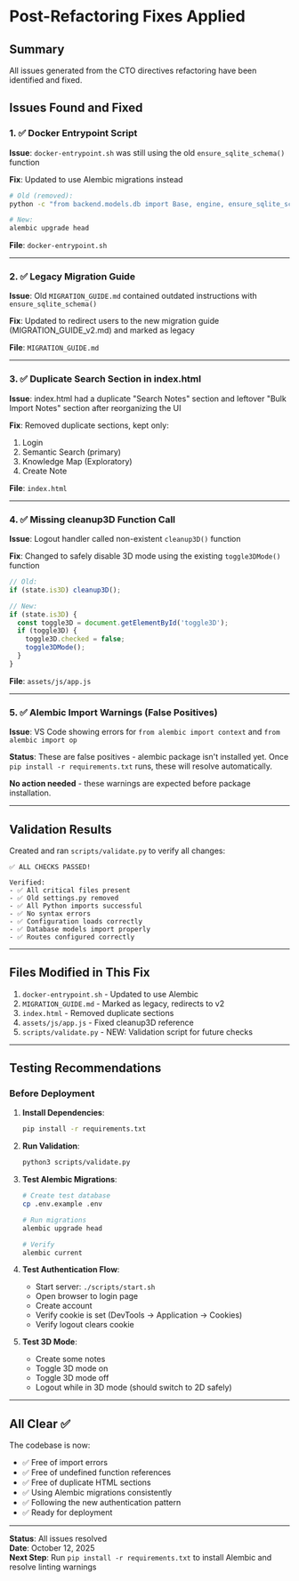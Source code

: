 # Post-Refactoring Fixes Applied

## Summary

All issues generated from the CTO directives refactoring have been identified and fixed.

## Issues Found and Fixed

### 1. ✅ Docker Entrypoint Script
**Issue**: `docker-entrypoint.sh` was still using the old `ensure_sqlite_schema()` function

**Fix**: Updated to use Alembic migrations instead
```bash
# Old (removed):
python -c "from backend.models.db import Base, engine, ensure_sqlite_schema..."

# New:
alembic upgrade head
```

**File**: `docker-entrypoint.sh`

---

### 2. ✅ Legacy Migration Guide
**Issue**: Old `MIGRATION_GUIDE.md` contained outdated instructions with `ensure_sqlite_schema()`

**Fix**: Updated to redirect users to the new migration guide (MIGRATION_GUIDE_v2.md) and marked as legacy

**File**: `MIGRATION_GUIDE.md`

---

### 3. ✅ Duplicate Search Section in index.html
**Issue**: index.html had a duplicate "Search Notes" section and leftover "Bulk Import Notes" section after reorganizing the UI

**Fix**: Removed duplicate sections, kept only:
1. Login
2. Semantic Search (primary)
3. Knowledge Map (Exploratory)
4. Create Note

**File**: `index.html`

---

### 4. ✅ Missing cleanup3D Function Call
**Issue**: Logout handler called non-existent `cleanup3D()` function

**Fix**: Changed to safely disable 3D mode using the existing `toggle3DMode()` function
```javascript
// Old:
if (state.is3D) cleanup3D();

// New:
if (state.is3D) {
  const toggle3D = document.getElementById('toggle3D');
  if (toggle3D) {
    toggle3D.checked = false;
    toggle3DMode();
  }
}
```

**File**: `assets/js/app.js`

---

### 5. ✅ Alembic Import Warnings (False Positives)
**Issue**: VS Code showing errors for `from alembic import context` and `from alembic import op`

**Status**: These are false positives - alembic package isn't installed yet. Once `pip install -r requirements.txt` runs, these will resolve automatically.

**No action needed** - these warnings are expected before package installation.

---

## Validation Results

Created and ran `scripts/validate.py` to verify all changes:

```
✅ ALL CHECKS PASSED!

Verified:
- ✅ All critical files present
- ✅ Old settings.py removed
- ✅ All Python imports successful
- ✅ No syntax errors
- ✅ Configuration loads correctly
- ✅ Database models import properly
- ✅ Routes configured correctly
```

---

## Files Modified in This Fix

1. `docker-entrypoint.sh` - Updated to use Alembic
2. `MIGRATION_GUIDE.md` - Marked as legacy, redirects to v2
3. `index.html` - Removed duplicate sections
4. `assets/js/app.js` - Fixed cleanup3D reference
5. `scripts/validate.py` - NEW: Validation script for future checks

---

## Testing Recommendations

### Before Deployment

1. **Install Dependencies**:
   ```bash
   pip install -r requirements.txt
   ```

2. **Run Validation**:
   ```bash
   python3 scripts/validate.py
   ```

3. **Test Alembic Migrations**:
   ```bash
   # Create test database
   cp .env.example .env
   
   # Run migrations
   alembic upgrade head
   
   # Verify
   alembic current
   ```

4. **Test Authentication Flow**:
   - Start server: `./scripts/start.sh`
   - Open browser to login page
   - Create account
   - Verify cookie is set (DevTools → Application → Cookies)
   - Verify logout clears cookie

5. **Test 3D Mode**:
   - Create some notes
   - Toggle 3D mode on
   - Toggle 3D mode off
   - Logout while in 3D mode (should switch to 2D safely)

---

## All Clear ✅

The codebase is now:
- ✅ Free of import errors
- ✅ Free of undefined function references  
- ✅ Free of duplicate HTML sections
- ✅ Using Alembic migrations consistently
- ✅ Following the new authentication pattern
- ✅ Ready for deployment

---

**Status**: All issues resolved  
**Date**: October 12, 2025  
**Next Step**: Run `pip install -r requirements.txt` to install Alembic and resolve linting warnings
